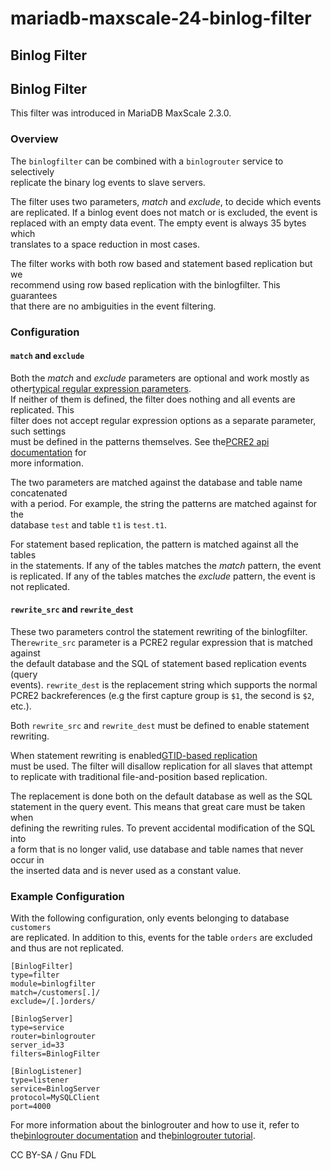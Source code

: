 # mariadb-maxscale-24-binlog-filter

## Binlog Filter

## Binlog Filter

This filter was introduced in MariaDB MaxScale 2.3.0.

### Overview

The `binlogfilter` can be combined with a `binlogrouter` service to selectively\
replicate the binary log events to slave servers.

The filter uses two parameters, _match_ and _exclude_, to decide which events\
are replicated. If a binlog event does not match or is excluded, the event is\
replaced with an empty data event. The empty event is always 35 bytes which\
translates to a space reduction in most cases.

The filter works with both row based and statement based replication but we\
recommend using row based replication with the binlogfilter. This guarantees\
that there are no ambiguities in the event filtering.

### Configuration

#### `match` and `exclude`

Both the _match_ and _exclude_ parameters are optional and work mostly as other[typical regular expression parameters](../maxscale-24-getting-started/mariadb-maxscale-24-mariadb-maxscale-configuration-guide.md).\
If neither of them is defined, the filter does nothing and all events are replicated. This\
filter does not accept regular expression options as a separate parameter, such settings\
must be defined in the patterns themselves. See the[PCRE2 api documentation](https://www.pcre.org/current/doc/html/pcre2api.html#SEC20) for\
more information.

The two parameters are matched against the database and table name concatenated\
with a period. For example, the string the patterns are matched against for the\
database `test` and table `t1` is `test.t1`.

For statement based replication, the pattern is matched against all the tables\
in the statements. If any of the tables matches the _match_ pattern, the event\
is replicated. If any of the tables matches the _exclude_ pattern, the event is\
not replicated.

#### `rewrite_src` and `rewrite_dest`

These two parameters control the statement rewriting of the binlogfilter. The`rewrite_src` parameter is a PCRE2 regular expression that is matched against\
the default database and the SQL of statement based replication events (query\
events). `rewrite_dest` is the replacement string which supports the normal\
PCRE2 backreferences (e.g the first capture group is `$1`, the second is `$2`,\
etc.).

Both `rewrite_src` and `rewrite_dest` must be defined to enable statement rewriting.

When statement rewriting is enabled[GTID-based replication](https://app.gitbook.com/s/SsmexDFPv2xG2OTyO5yV/ha-and-performance/standard-replication/gtid)\
must be used. The filter will disallow replication for all slaves that attempt\
to replicate with traditional file-and-position based replication.

The replacement is done both on the default database as well as the SQL\
statement in the query event. This means that great care must be taken when\
defining the rewriting rules. To prevent accidental modification of the SQL into\
a form that is no longer valid, use database and table names that never occur in\
the inserted data and is never used as a constant value.

### Example Configuration

With the following configuration, only events belonging to database `customers`\
are replicated. In addition to this, events for the table `orders` are excluded\
and thus are not replicated.

```
[BinlogFilter]
type=filter
module=binlogfilter
match=/customers[.]/
exclude=/[.]orders/

[BinlogServer]
type=service
router=binlogrouter
server_id=33
filters=BinlogFilter

[BinlogListener]
type=listener
service=BinlogServer
protocol=MySQLClient
port=4000
```

For more information about the binlogrouter and how to use it, refer to the[binlogrouter documentation](../maxscale-24-routers/mariadb-maxscale-24-binlogrouter.md) and the[binlogrouter tutorial](../maxscale-24-tutorials/mariadb-maxscale-24-mariadb-maxscale-as-a-binlog-server.md).

CC BY-SA / Gnu FDL
